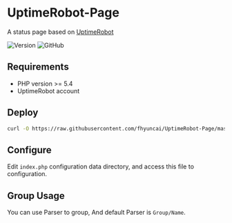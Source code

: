 # UptimeRobot-Page

A status page based on [UptimeRobot](https://uptimerobot.com)

![Version](https://img.shields.io/badge/Verison-1.31-blue?style=flat-square)
![GitHub](https://img.shields.io/github/license/fhyuncai/UptimeRobot-Page?style=flat-square)

## Requirements

* PHP version >= 5.4
* UptimeRobot account

## Deploy

```bash
curl -O https://raw.githubusercontent.com/fhyuncai/UptimeRobot-Page/master/index.php
```

## Configure

Edit `index.php` configuration data directory, and access this file to configuration.

## Group Usage

You can use Parser to group, And default Parser is `Group/Name`.
